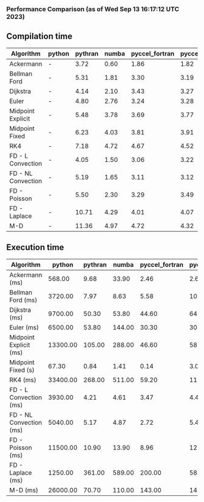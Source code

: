 ### Performance Comparison (as of Wed Sep 13 16:17:12 UTC 2023)
## Compilation time
Algorithm                 | python                    | pythran                   | numba                     | pyccel_fortran            | pyccel_c                 
------------------------- | ------------------------- | ------------------------- | ------------------------- | ------------------------- | -------------------------
Ackermann                 | -                         | 3.72                      | 0.60                      | 1.86                      | 1.82                     
Bellman Ford              | -                         | 5.31                      | 1.81                      | 3.30                      | 3.19                     
Dijkstra                  | -                         | 4.14                      | 2.10                      | 3.43                      | 3.27                     
Euler                     | -                         | 4.80                      | 2.76                      | 3.24                      | 3.28                     
Midpoint Explicit         | -                         | 5.48                      | 3.78                      | 3.69                      | 3.77                     
Midpoint Fixed            | -                         | 6.23                      | 4.03                      | 3.81                      | 3.91                     
RK4                       | -                         | 7.18                      | 4.72                      | 4.67                      | 4.52                     
FD - L Convection         | -                         | 4.05                      | 1.50                      | 3.06                      | 3.22                     
FD - NL Convection        | -                         | 5.19                      | 1.65                      | 3.11                      | 3.12                     
FD - Poisson              | -                         | 5.50                      | 2.30                      | 3.29                      | 3.49                     
FD - Laplace              | -                         | 10.71                     | 4.29                      | 4.01                      | 4.07                     
M-D                       | -                         | 11.36                     | 4.97                      | 4.72                      | 4.32                     

## Execution time
Algorithm                 | python                    | pythran                   | numba                     | pyccel_fortran            | pyccel_c                 
------------------------- | ------------------------- | ------------------------- | ------------------------- | ------------------------- | -------------------------
Ackermann (ms)            | 568.00                    | 9.68                      | 33.90                     | 2.46                      | 2.69                     
Bellman Ford (ms)         | 3720.00                   | 7.97                      | 8.63                      | 5.58                      | 10.80                    
Dijkstra (ms)             | 9700.00                   | 50.30                     | 53.80                     | 44.60                     | 64.00                    
Euler (ms)                | 6500.00                   | 53.80                     | 144.00                    | 30.30                     | 304.00                   
Midpoint Explicit (ms)    | 13300.00                  | 105.00                    | 288.00                    | 46.60                     | 588.00                   
Midpoint Fixed (s)        | 67.30                     | 0.84                      | 1.41                      | 0.14                      | 3.03                     
RK4 (ms)                  | 33400.00                  | 268.00                    | 511.00                    | 59.20                     | 1170.00                  
FD - L Convection (ms)    | 3930.00                   | 4.21                      | 4.61                      | 3.47                      | 4.43                     
FD - NL Convection (ms)   | 5040.00                   | 5.17                      | 4.87                      | 2.72                      | 5.40                     
FD - Poisson (ms)         | 11500.00                  | 10.90                     | 13.90                     | 8.96                      | 12.10                    
FD - Laplace (ms)         | 1250.00                   | 361.00                    | 589.00                    | 200.00                    | 582.00                   
M-D (ms)                  | 26000.00                  | 70.70                     | 110.00                    | 143.00                    | 145.00                   
